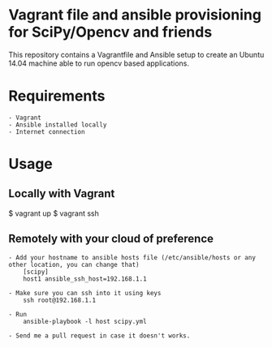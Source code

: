 # Vagrant file and ansible provisioning for SciPy/Opencv and friends

This repository contains a Vagrantfile and Ansible setup to create an Ubuntu 14.04 machine able to run opencv based applications.

# Requirements

    - Vagrant
    - Ansible installed locally
    - Internet connection

# Usage

## Locally with Vagrant

$ vagrant up 
$ vagrant ssh

## Remotely with your cloud of preference
    
    - Add your hostname to ansible hosts file (/etc/ansible/hosts or any other location, you can change that)
        [scipy]
        host1 ansible_ssh_host=192.168.1.1

    - Make sure you can ssh into it using keys
        ssh root@192.168.1.1

    - Run 
        ansible-playbook -l host scipy.yml

    - Send me a pull request in case it doesn't works.

